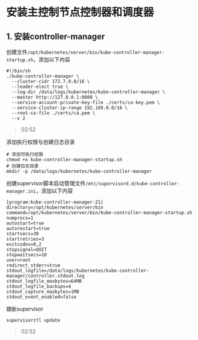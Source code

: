 # 安装主控制节点控制器和调度器


## 1. 安装controller-manager


创建文件`/opt/kubernetes/server/bin/kube-controller-manager-startup.sh`，添加以下内容

```shell
#!/bin/sh
./kube-controller-manager \
  --cluster-cidr 172.7.0.0/16 \
  --leader-elect true \
  --log-dir /data/logs/kubernetes/kube-controller-manager \
  --master http://127.0.0.1:8080 \
  --service-account-private-key-file ./certs/ca-key.pem \
  --service-cluster-ip-range 192.168.0.0/16 \
  --root-ca-file ./certs/ca.pem \
  --v 2
```



> 02:52

添加执行权限与创建日志目录


```shell
# 添加可执行权限
chmod +x kube-controller-manager-startup.sh
# 创建日志目录
mkdir -p /data/logs/kubernetes/kube-controller-manager
```


创建supervisor脚本启动管理文件`/etc/supervisord.d/kube-controller-manager.ini`，添加以下内容

```shell
[program:kube-controller-manager-21]
directory=/opt/kubernetes/server/bin
command=/opt/kubernetes/server/bin/kube-controller-manager-startup.sh
numprocs=1
autostart=true
autorestart=true
startsecs=30
startretries=3
exitcodes=0,2
stopsignal=QUIT
stopwaitsecs=10
user=root
redirect_stderr=true
stdout_logfile=/data/logs/kubernetes/kube-controller-manager/controller.stdout.log
stdout_logfile_maxbytes=64MB
stdout_logfile_backups=4
stdout_capture_maxbytes=1MB
stdout_event_enabled=false
```

跟新supervisor

```shell
supervisorctl update
```



> 02:52




